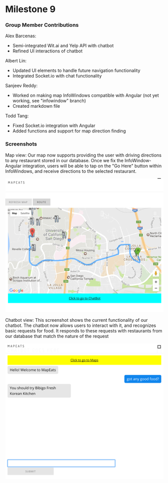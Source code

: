 # Milestone 9

### Group Member Contributions
Alex Barcenas:
  - Semi-integrated Wit.ai and Yelp API with chatbot
  - Refined UI interactions of chatbot
 
Albert Lin:
  - Updated UI elements to handle future navigation functionality
  - Integrated Socket.io with chat functionality

Sanjeev Reddy:
  - Worked on making map InfoWindows compatible with Angular (not yet working,
    see "infowindow" branch)
  - Created markdown file

Todd Tang:
  - Fixed Socket.io integration with Angular
  - Added functions and support for map direction finding

### Screenshots
Map view: Our map now supports providing the user with driving directions to
any restaurant stored in our database. Once we fix the InfoWindow-Angular
integration, users will be able to tap on the "Go Here" button within
InfoWindows, and receive directions to the selected restaurant.

![Map](./screenshots/map_directions.png "Map view")

Chatbot view: This screenshot shows the current functionality of our chatbot.
The chatbot now allows users to interact with it, and recognizes basic requests
for food. It responds to these requests with restaurants from our database that
match the nature of the request

![Chatbot](./screenshots/chatbot_respond.png "Chatbot view")
